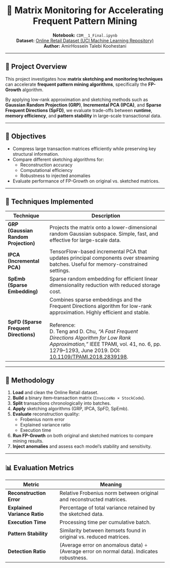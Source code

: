 <div align="center">

# 🧩 Matrix Monitoring for Accelerating Frequent Pattern Mining

**Notebook:** `CDM__1_Final.ipynb`  
**Dataset:** [Online Retail Dataset (UCI Machine Learning Repository)](https://archive.ics.uci.edu/dataset/352/online+retail)  
**Author:** AmirHossein Talebi Koohestani  

</div>

---

## 📖 Project Overview

This project investigates how **matrix sketching and monitoring techniques** can accelerate **frequent pattern mining algorithms**, specifically the **FP-Growth** algorithm.  

By applying low-rank approximation and sketching methods such as **Gaussian Random Projection (GRP)**, **Incremental PCA (IPCA)**, and **Sparse Frequent Directions (SpFD)**, we evaluate trade-offs between **runtime**, **memory efficiency**, and **pattern stability** in large-scale transactional data.

---

## 🎯 Objectives

- Compress large transaction matrices efficiently while preserving key structural information.  
- Compare different sketching algorithms for:
  - Reconstruction accuracy  
  - Computational efficiency  
  - Robustness to injected anomalies  
- Evaluate performance of FP-Growth on original vs. sketched matrices.

---

## 🧠 Techniques Implemented

| Technique | Description |
|------------|-------------|
| **GRP (Gaussian Random Projection)** | Projects the matrix onto a lower-dimensional random Gaussian subspace. Simple, fast, and effective for large-scale data. |
| **IPCA (Incremental PCA)** | TensorFlow-based incremental PCA that updates principal components over streaming batches. Useful for memory-constrained settings. |
| **SpEmb (Sparse Embedding)** | Sparse random embedding for efficient linear dimensionality reduction with reduced storage cost. |
| **SpFD (Sparse Frequent Directions)** | Combines sparse embeddings and the Frequent Directions algorithm for low-rank approximation. Highly efficient and stable.<br><br>Reference: <br> D. Teng and D. Chu, *“A Fast Frequent Directions Algorithm for Low Rank Approximation,”* IEEE TPAMI, vol. 41, no. 6, pp. 1279–1293, June 2019. DOI: [10.1109/TPAMI.2018.2839198](https://doi.org/10.1109/TPAMI.2018.2839198). |

---

## 🧩 Methodology

1. **Load** and clean the Online Retail dataset.  
2. **Build** a binary item–transaction matrix (`InvoiceNo × StockCode`).  
3. **Split** transactions chronologically into batches.  
4. **Apply** sketching algorithms (GRP, IPCA, SpFD, SpEmb).  
5. **Evaluate** reconstruction quality:
   - Frobenius norm error
   - Explained variance ratio
   - Execution time  
6. **Run FP-Growth** on both original and sketched matrices to compare mining results.  
7. **Inject anomalies** and assess each model’s stability and sensitivity.

---

## 📊 Evaluation Metrics

| Metric | Meaning |
|---------|----------|
| **Reconstruction Error** | Relative Frobenius norm between original and reconstructed matrices. |
| **Explained Variance Ratio** | Percentage of total variance retained by the sketched data. |
| **Execution Time** | Processing time per cumulative batch. |
| **Pattern Stability** | Similarity between itemsets found in original vs. reduced matrices. |
| **Detection Ratio** | (Average error on anomalous data) ÷ (Average error on normal data). Indicates robustness. |
